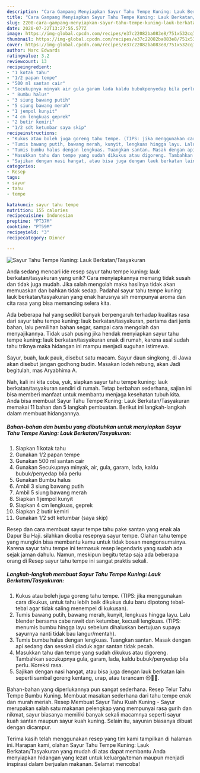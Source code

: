 ```yaml
---
description: "Cara Gampang Menyiapkan Sayur Tahu Tempe Kuning: Lauk Berkatan/Tasyakuran yang Enak Banget"
title: "Cara Gampang Menyiapkan Sayur Tahu Tempe Kuning: Lauk Berkatan/Tasyakuran yang Enak Banget"
slug: 2200-cara-gampang-menyiapkan-sayur-tahu-tempe-kuning-lauk-berkatan-tasyakuran-yang-enak-banget
date: 2020-07-22T13:27:55.577Z
image: https://img-global.cpcdn.com/recipes/e37c22082ba083e8/751x532cq70/sayur-tahu-tempe-kuning-lauk-berkatantasyakuran-foto-resep-utama.jpg
thumbnail: https://img-global.cpcdn.com/recipes/e37c22082ba083e8/751x532cq70/sayur-tahu-tempe-kuning-lauk-berkatantasyakuran-foto-resep-utama.jpg
cover: https://img-global.cpcdn.com/recipes/e37c22082ba083e8/751x532cq70/sayur-tahu-tempe-kuning-lauk-berkatantasyakuran-foto-resep-utama.jpg
author: Marc Edwards
ratingvalue: 3.2
reviewcount: 13
recipeingredient:
- "1 kotak tahu"
- "1/2 papan tempe"
- "500 ml santan cair"
- "Secukupnya minyak air gula garam lada kaldu bubukpenyedap bila perlu"
- " Bumbu halus"
- "3 siung bawang putih"
- "5 siung bawang merah"
- "1 jempol kunyit"
- "4 cm lengkuas geprek"
- "2 butir kemiri"
- "1/2 sdt ketumbar saya skip"
recipeinstructions:
- "Kukus atau boleh juga goreng tahu tempe. (TIPS: jika menggunakan cara dikukus, untuk tahu lebih baik dikukus dulu baru dipotong tebal-tebal agar tidak saling menempel di kukusan)."
- "Tumis bawang putih, bawang merah, kunyit, lengkuas hingga layu. Lalu blender bersama cabe rawit dan ketumbar, kecuali lengkuas. (TIPS: menumis bumbu hingga layu sebelum dihaluskan bertujuan supaya sayurnya nanti tidak bau langur/mentah)."
- "Tumis bumbu halus dengan lengkuas. Tuangkan santan. Masak dengan api sedang dan sesskali diaduk agar santan tidak pecah."
- "Masukkan tahu dan tempe yang sudah dikukus atau digoreng. Tambahkan secukupnya gula, garam, lada, kaldu bubuk/penyedap bila perlu. Koreksi rasa."
- "Sajikan dengan nasi hangat, atau bisa juga dengan lauk berkatan lain seperti sambal goreng kentang, urap, atau terancam 😍👍🏻."
categories:
- Resep
tags:
- sayur
- tahu
- tempe

katakunci: sayur tahu tempe 
nutrition: 155 calories
recipecuisine: Indonesian
preptime: "PT37M"
cooktime: "PT59M"
recipeyield: "3"
recipecategory: Dinner

---
```



![Sayur Tahu Tempe Kuning: Lauk Berkatan/Tasyakuran](https://img-global.cpcdn.com/recipes/e37c22082ba083e8/751x532cq70/sayur-tahu-tempe-kuning-lauk-berkatantasyakuran-foto-resep-utama.jpg)

Anda sedang mencari ide resep sayur tahu tempe kuning: lauk berkatan/tasyakuran yang unik? Cara menyiapkannya memang tidak susah dan tidak juga mudah. Jika salah mengolah maka hasilnya tidak akan memuaskan dan bahkan tidak sedap. Padahal sayur tahu tempe kuning: lauk berkatan/tasyakuran yang enak harusnya sih mempunyai aroma dan cita rasa yang bisa memancing selera kita.

Ada beberapa hal yang sedikit banyak berpengaruh terhadap kualitas rasa dari sayur tahu tempe kuning: lauk berkatan/tasyakuran, pertama dari jenis bahan, lalu pemilihan bahan segar, sampai cara mengolah dan menyajikannya. Tidak usah pusing jika hendak menyiapkan sayur tahu tempe kuning: lauk berkatan/tasyakuran enak di rumah, karena asal sudah tahu triknya maka hidangan ini mampu menjadi suguhan istimewa.

Sayur, buah, lauk pauk, disebut satu macam. Sayur daun singkong, di Jawa akan disebut jangan godhong budin. Masakan lodeh rebung, akan Jadi begitulah, mas Aryabhima A.


Nah, kali ini kita coba, yuk, siapkan sayur tahu tempe kuning: lauk berkatan/tasyakuran sendiri di rumah. Tetap berbahan sederhana, sajian ini bisa memberi manfaat untuk membantu menjaga kesehatan tubuh kita. Anda bisa membuat Sayur Tahu Tempe Kuning: Lauk Berkatan/Tasyakuran memakai 11 bahan dan 5 langkah pembuatan. Berikut ini langkah-langkah dalam membuat hidangannya.

<!--inarticleads1-->

##### Bahan-bahan dan bumbu yang dibutuhkan untuk menyiapkan Sayur Tahu Tempe Kuning: Lauk Berkatan/Tasyakuran:

1. Siapkan 1 kotak tahu
1. Gunakan 1/2 papan tempe
1. Gunakan 500 ml santan cair
1. Gunakan Secukupnya minyak, air, gula, garam, lada, kaldu bubuk/penyedap bila perlu
1. Gunakan  Bumbu halus
1. Ambil 3 siung bawang putih
1. Ambil 5 siung bawang merah
1. Siapkan 1 jempol kunyit
1. Siapkan 4 cm lengkuas, geprek
1. Siapkan 2 butir kemiri
1. Gunakan 1/2 sdt ketumbar (saya skip)


Resep dan cara membuat sayur tempe tahu pake santan yang enak ala Dapur Bu Haji. silahkan dicoba resepnya sayur tempe. Olahan tahu tempe yang mungkin bisa membantu kamu untuk tidak bosan mengonsumsinya. Karena sayur tahu tempe ini termasuk resep legendaris yang sudah ada sejak jaman dahulu. Namun, meskipun begitu tetap saja ada beberapa orang di Resep sayur tahu tempe ini sangat praktis sekali. 

<!--inarticleads2-->

##### Langkah-langkah membuat Sayur Tahu Tempe Kuning: Lauk Berkatan/Tasyakuran:

1. Kukus atau boleh juga goreng tahu tempe. (TIPS: jika menggunakan cara dikukus, untuk tahu lebih baik dikukus dulu baru dipotong tebal-tebal agar tidak saling menempel di kukusan).
1. Tumis bawang putih, bawang merah, kunyit, lengkuas hingga layu. Lalu blender bersama cabe rawit dan ketumbar, kecuali lengkuas. (TIPS: menumis bumbu hingga layu sebelum dihaluskan bertujuan supaya sayurnya nanti tidak bau langur/mentah).
1. Tumis bumbu halus dengan lengkuas. Tuangkan santan. Masak dengan api sedang dan sesskali diaduk agar santan tidak pecah.
1. Masukkan tahu dan tempe yang sudah dikukus atau digoreng. Tambahkan secukupnya gula, garam, lada, kaldu bubuk/penyedap bila perlu. Koreksi rasa.
1. Sajikan dengan nasi hangat, atau bisa juga dengan lauk berkatan lain seperti sambal goreng kentang, urap, atau terancam 😍👍🏻.


Bahan-bahan yang diperlukannya pun sangat sederhana. Resep Telur Tahu Tempe Bumbu Kuning. Membuat masakan sederhana dari tahu tempe enak dan murah meriah. Resep Membuat Sayur Tahu Kuah Kuning - Sayur merupakan salah satu makanan pelengkap yang mempunyai rasa gurih dan nikmat, sayur biasanya memiliki banyak sekali macamnya seperti sayur kuah santan maupun sayur kuah kuning. Selain itu, sayuran biasanya dibuat dengan dicampur. 

Terima kasih telah menggunakan resep yang tim kami tampilkan di halaman ini. Harapan kami, olahan Sayur Tahu Tempe Kuning: Lauk Berkatan/Tasyakuran yang mudah di atas dapat membantu Anda menyiapkan hidangan yang lezat untuk keluarga/teman maupun menjadi inspirasi dalam berjualan makanan. Selamat mencoba!
